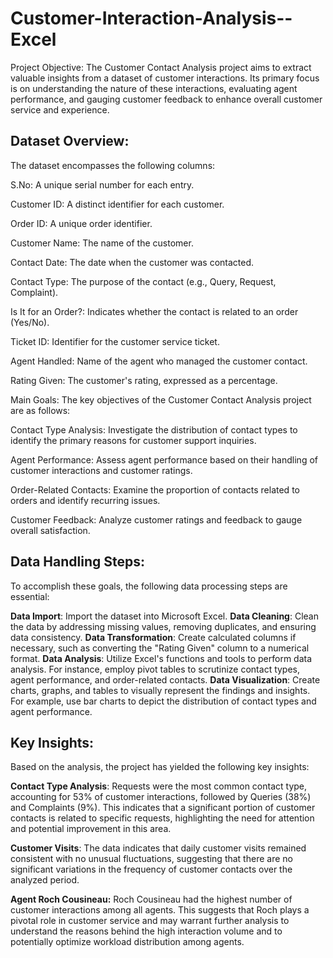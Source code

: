# Customer-Interaction-Analysis--Excel

Project Objective: The Customer Contact Analysis project aims to extract valuable insights from a dataset of customer interactions. Its primary focus is on understanding the nature of these interactions, evaluating agent performance, and gauging customer feedback to enhance overall customer service and experience.

## Dataset Overview: 
The dataset encompasses the following columns:

S.No: A unique serial number for each entry.

Customer ID: A distinct identifier for each customer.

Order ID: A unique order identifier.

Customer Name: The name of the customer.

Contact Date: The date when the customer was contacted.

Contact Type: The purpose of the contact (e.g., Query, Request, Complaint).

Is It for an Order?: Indicates whether the contact is related to an order (Yes/No).

Ticket ID: Identifier for the customer service ticket.

Agent Handled: Name of the agent who managed the customer contact.

Rating Given: The customer's rating, expressed as a percentage.

Main Goals: The key objectives of the Customer Contact Analysis project are as follows:

Contact Type Analysis: Investigate the distribution of contact types to identify the primary reasons for customer support inquiries.

Agent Performance: Assess agent performance based on their handling of customer interactions and customer ratings.

Order-Related Contacts: Examine the proportion of contacts related to orders and identify recurring issues.

Customer Feedback: Analyze customer ratings and feedback to gauge overall satisfaction.

## Data Handling Steps: 
To accomplish these goals, the following data processing steps are essential:

**Data Import**: Import the dataset into Microsoft Excel.
**Data Cleaning**: Clean the data by addressing missing values, removing duplicates, and ensuring data consistency.
**Data Transformation**: Create calculated columns if necessary, such as converting the "Rating Given" column to a numerical format.
**Data Analysis**: Utilize Excel's functions and tools to perform data analysis. For instance, employ pivot tables to scrutinize contact types, agent performance, and order-related contacts.
**Data Visualization**: Create charts, graphs, and tables to visually represent the findings and insights. For example, use bar charts to depict the distribution of contact types and agent performance.


## Key Insights: 
Based on the analysis, the project has yielded the following key insights:

**Contact Type Analysis**: Requests were the most common contact type, accounting for 53% of customer interactions, followed by Queries (38%) and Complaints (9%). This indicates that a significant portion of customer contacts is related to specific requests, highlighting the need for attention and potential improvement in this area.

**Customer Visits**: The data indicates that daily customer visits remained consistent with no unusual fluctuations, suggesting that there are no significant variations in the frequency of customer contacts over the analyzed period.

**Agent Roch Cousineau:** Roch Cousineau had the highest number of customer interactions among all agents. This suggests that Roch plays a pivotal role in customer service and may warrant further analysis to understand the reasons behind the high interaction volume and to potentially optimize workload distribution among agents.


